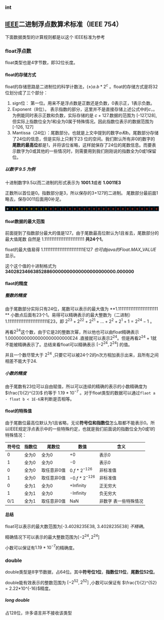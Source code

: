 

### int

 

## [IEEE](https://baike.baidu.com/item/IEEE)**二进制浮点数算术标准**（IEEE 754）

下面数据类型的计算规则都是以这个 IEEE标准为参考

### float浮点数

float类型也是4字节数，即32位长度。

#### float的存储方式

float的存储思路是二进制位的科学计数法，$(±)a.b*2^c$ 。float的存储方式是将32位划分成了三个部分：

1. sign位： 第一位。用来不是浮点数是正数还是负数，0表示正，1表示负数。
2. Exponent（8位）。 表示指数的部分，这里并不是直接存储上述公式中的$c$，。为例能同时表示正数和负数，实际存储的是 $c+127$.数据的范围为 [-127,128],但实际上指数位全为1和全为0属于特殊情况。因此指数位表示的数据范围为[-126, 127]
3. Mantissa（24位）：尾数部分。也就是上文中提到的数字$a和b$。尾数部分存储了24位的信息，但是实际上只剩下23 位的空间。我们默认所有非0的数字的**尾数的最高位**都是1，并将该位省略，这样就保存了24位的尾数信息。而要表示数字为0或其他的一些情况时，则需要用到我们刚刚说的指数全为0或1保留位。

##### 以数字 9.5 为例

十进制数字9.5以而二进制的形式表示为 **1001.1**或者 **1.0011E3** 

正数所以首位是0。指数部分是3，所以保存的3+127的二进制。 尾数部分最前面1略去，保存0011后面用0补足。

![image-20211025215842825](基础数据类型.assets/image-20211025215842825.png) 

#### float数据的最大范围

前面提到了指数部分最大的值是127。由于尾数最高位默认为1且省去，尾数部分的最大值尾数 自然是 1.11111111111111111111111 **共24个1**。

float的最大值易得 1.11111111111111111111111E127 *也可由java的Float.MAX_VALUE*显示。

这个这个值的十进制格式为**340282346638528860000000000000000000000.000000** 

#### flaot的精度

##### 整数的精度

由于尾数部分实际只有24位，尾数可以表示的最大值为 **1.11111111111111111111111 ** 小数点后面有23个1。易得可以精确表示的最大整数为（二进制）1.11111111111111111111111E23，即 $2^{23}+2^{22}+2^{21}+...+2^2+2^1+1 = 2^{24}-1$ 。

再看$2^{24}$这个数，由于它是2的整数次幂，所以他也可以由float精确表示 1.00000000000000000000000E24 .直接就可以表示$2^{24}$。但是再看$2^{24}+1$就不能被精确表示了。总结来看float可以精确表示 $[-2^{24},2^{24}]$ 的值。

并且一个数尽管大于 $2^{24}$ ,只要它可以被24个2的n次方相加表示出来，且所有之间相差不能大于24.

##### 小数的精度

由于尾数有23位可以自由赋值，所以可以连续的精确的表示的小数精确度为 $\frac{1}{2}^{23}$ 约等于 ${1.19}*10^{-7}$ 。对于float类型的数据可以通过`flaot a - float b < 1E-6`来判断是否相等。

#### float的特殊值

由于尾数位最高位默认为1且省略，无论**符号位和指数位**怎么取都不能表示0。所以IEEE规定浮点表示中的一些特殊约定，也就是我们前面说的指数位全为0或1的特殊情况：

| 符号位 | 指数位 | 尾数位      | 数值            | 含义                  |
| ------ | ------ | ----------- | --------------- | --------------------- |
| 0      | 全为0  | 全为0       | +0              | 表示0                 |
| 1      | 全为0  | 全为0       | -0              | 表示0                 |
| 0      | 全为0  | 取任意非0值 | $0.f*2^{-126}$  | 非标准值              |
| 1      | 全为0  | 取任意非0值 | $-0.f*2^{-126}$ | 非标准值              |
| 0      | 全为1  | 全为0       | +Infinity       | 正无穷大              |
| 1      | 全为1  | 全为0       | -Infinity       | 负无穷大              |
| 0/1    | 全为1  | 取任意非0值 | NaN             | 非数字 表一些特殊情况 |

#### 总结

float可以表示的最大数范围为[-3.4028235E38, 3.4028235E38] *不精确*。

精确情况下可以表示的最大整数范围为$[-2^{24},2^{24}]$ 

小数可以保证有$1.19*10^{-7}$的精确度。

### double

double类型是8字节数据，占64位。其中**符号位1位**，**指数位11位**，**尾数位52位**。

double能有效表示的整数范围为 $[-2^{52},2^{52}]$ ,小数可以保证有 $\frac{1}{2}^{52} = 2.22*10^{-16}$精度。

##### long double

占128位，许多语言并不接收该类型

